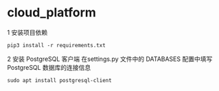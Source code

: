 # cloud_platform

1 安装项目依赖

    pip3 install -r requirements.txt

2 安装 PostgreSQL 客户端 在settings.py 文件中的 DATABASES 配置中填写 PostgreSQL 数据库的连接信息
    
    sudo apt install postgresql-client
